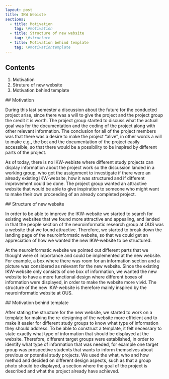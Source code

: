 ```yaml
---
layout: post
title: IKW Webiste
sections:
  - title: Motivation
    tag: \#motivation
  - title: Structure of new website
    tag: \#structure
  - title: Motivation behind template
    tag: \#motivationtemplate
---
```


## Contents

1. Motivation
1. Struture of new website
1. Motivation behind template

<div id="motivation"></div>
## Motivation 

During this last semester a discussion about the future for the conducted project arise, since there was a will to give the project and the project group the credit it is worth. The project group started to discuss what the actual goal was for the documentation and the coding of the project along with other relevant information. The conclusion for all of the project members was that there was a desire to make the project “alive”, in other words a will to make e.g., the bot and the documentation of the project easily accessible, so that there would be a possibility to be inspired by different parts of the project.

As of today, there is no IKW-webiste where different study projects can display information about the project work so the discussion landed in a working group, who got the assignment to investigate if there were an already existing IKW-website, how it was structured and if different improvement could be done. The project group wanted an attractive website that would be able to give inspiration to someone who might want to make their own proceeding of an already completed project. 

<div id= "structure"></div>
## Structure of new website

In order to be able to improve the IKW-website we started to search for existing websites that we found more attractive and appealing, and landed in that the people section of the neuroinformatic research group at OUS was a website that we found attractive. Therefore, we started to break down the landing page of the neuroinformatic website, so that we could get an appreciation of how we wanted the new IKW-website to be structured. 

At the neuroinformatic website we pointed out different parts that we thought were of importance and could be implemented at the new website. For example, a box where there was room for an information section and a picture was considered as relevant for the new website. Since the existing IKW-website only consists of one box of information, we wanted the new website to have a more functional design where different boxes of information were displayed, in order to make the website more vivid. 
The structure of the new IKW-website is therefore mainly inspired by the neuroinformatic website at OUS. 

<div id="movtivationtemplate"></div>
## Motivation behind template

After stating the structure for the new website, we started to work on a template for making the re-designing of the website more efficient and to make it easier for different study groups to know what type of information they should address. To be able to construct a template, it felt necessary to state exactly what type of information that should be displayed at the website. Therefore, different target groups were established, in order to identify what type of information that was needed, for example one target group was prospective students that wants to inform themselves about previous or potential study projects. We used the what, who and how method and decided on different design aspects, such as that a group photo should be displayed, a section where the goal of the project is described and what the project already have achieved. 
